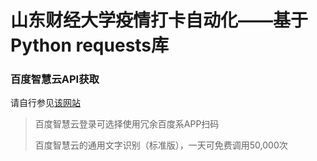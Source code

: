 # 山东财经大学疫情打卡自动化——基于Python requests库
### 百度智慧云API获取
请自行参见[该网站](https://cloud.baidu.com/doc/OCR/s/dk3iqnq51)
> 百度智慧云登录可选择使用冗余百度系APP扫码
> 
> 百度智慧云的通用文字识别（标准版），一天可免费调用50,000次
